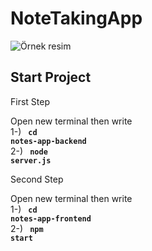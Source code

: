 # NoteTakingApp

![Örnek resim](https://i.ibb.co/GFcqqQH/note-taking-app.png)

## Start Project 

First Step <br>

Open new terminal then write <br> 
1-) <code> **cd notes-app-backend** </code> <br>
2-) <code> **node server.js** </code> <br>

Second Step <br>

Open new terminal then write <br> 
1-) <code> **cd notes-app-frontend** </code> <br>
2-) <code> **npm start** </code> <br>
